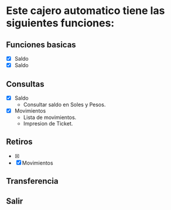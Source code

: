 # Este cajero automatico tiene las siguientes funciones:

## Funciones basicas
- [x] Saldo
- [x] Saldo

## Consultas
- [x] Saldo
  * Consultar saldo en Soles y Pesos.
- [x] Movimientos
  * Lista de movimientos.
  * Impresion de Ticket.
## Retiros
- [x] 
- [x] Movimientos

## Transferencia

## Salir
